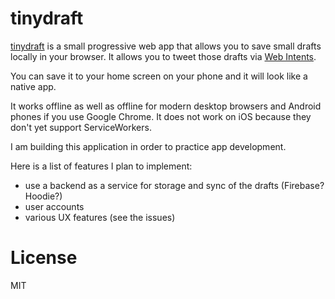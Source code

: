 # tinydraft

[tinydraft](https://tinydraft.net) is a small progressive web app that allows you to save small drafts locally in your browser. It allows you to tweet those drafts via [Web Intents](https://dev.twitter.com/web/intents).

You can save it to your home screen on your phone and it will look like a native app.

It works offline as well as offline for modern desktop browsers and Android phones if you use Google Chrome. It does not work on iOS because they don't yet support ServiceWorkers. 

I am building this application in order to practice app development. 

Here is a list of features I plan to implement: 

- use a backend as a service for storage and sync of the drafts (Firebase? Hoodie?)
- user accounts
- various UX features (see the issues)

# License
MIT
 